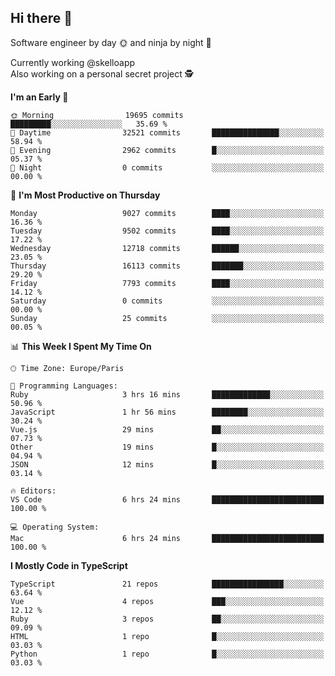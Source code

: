 ## Hi there 👋

Software engineer by day 🌞 and ninja by night 🌝

Currently working @skelloapp <br>
Also working on a personal secret project 🕵️

<!--START_SECTION:waka-->
**I'm an Early 🐤** 

```text
🌞 Morning                19695 commits       █████████░░░░░░░░░░░░░░░░   35.69 % 
🌆 Daytime                32521 commits       ███████████████░░░░░░░░░░   58.94 % 
🌃 Evening                2962 commits        █░░░░░░░░░░░░░░░░░░░░░░░░   05.37 % 
🌙 Night                  0 commits           ░░░░░░░░░░░░░░░░░░░░░░░░░   00.00 % 
```
📅 **I'm Most Productive on Thursday** 

```text
Monday                   9027 commits        ████░░░░░░░░░░░░░░░░░░░░░   16.36 % 
Tuesday                  9502 commits        ████░░░░░░░░░░░░░░░░░░░░░   17.22 % 
Wednesday                12718 commits       ██████░░░░░░░░░░░░░░░░░░░   23.05 % 
Thursday                 16113 commits       ███████░░░░░░░░░░░░░░░░░░   29.20 % 
Friday                   7793 commits        ████░░░░░░░░░░░░░░░░░░░░░   14.12 % 
Saturday                 0 commits           ░░░░░░░░░░░░░░░░░░░░░░░░░   00.00 % 
Sunday                   25 commits          ░░░░░░░░░░░░░░░░░░░░░░░░░   00.05 % 
```


📊 **This Week I Spent My Time On** 

```text
🕑︎ Time Zone: Europe/Paris

💬 Programming Languages: 
Ruby                     3 hrs 16 mins       █████████████░░░░░░░░░░░░   50.96 % 
JavaScript               1 hr 56 mins        ████████░░░░░░░░░░░░░░░░░   30.24 % 
Vue.js                   29 mins             ██░░░░░░░░░░░░░░░░░░░░░░░   07.73 % 
Other                    19 mins             █░░░░░░░░░░░░░░░░░░░░░░░░   04.94 % 
JSON                     12 mins             █░░░░░░░░░░░░░░░░░░░░░░░░   03.14 % 

🔥 Editors: 
VS Code                  6 hrs 24 mins       █████████████████████████   100.00 % 

💻 Operating System: 
Mac                      6 hrs 24 mins       █████████████████████████   100.00 % 
```

**I Mostly Code in TypeScript** 

```text
TypeScript               21 repos            ████████████████░░░░░░░░░   63.64 % 
Vue                      4 repos             ███░░░░░░░░░░░░░░░░░░░░░░   12.12 % 
Ruby                     3 repos             ██░░░░░░░░░░░░░░░░░░░░░░░   09.09 % 
HTML                     1 repo              █░░░░░░░░░░░░░░░░░░░░░░░░   03.03 % 
Python                   1 repo              █░░░░░░░░░░░░░░░░░░░░░░░░   03.03 % 
```




<!--END_SECTION:waka-->

<!--
**antoinelncl/antoinelncl** is a ✨ _special_ ✨ repository because its `README.md` (this file) appears on your GitHub profile.

Here are some ideas to get you started:

- 🔭 I’m currently working on ...
- 🌱 I’m currently learning ...
- 👯 I’m looking to collaborate on ...
- 🤔 I’m looking for help with ...
- 💬 Ask me about ...
- 📫 How to reach me: ...
- 😄 Pronouns: ...
- ⚡ Fun fact: ...
-->
